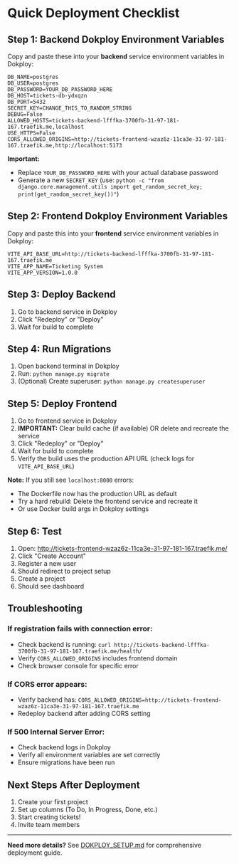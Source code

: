 # Quick Deployment Checklist

## Step 1: Backend Dokploy Environment Variables

Copy and paste these into your **backend** service environment variables in Dokploy:

```
DB_NAME=postgres
DB_USER=postgres
DB_PASSWORD=YOUR_DB_PASSWORD_HERE
DB_HOST=tickets-db-ydxqzn
DB_PORT=5432
SECRET_KEY=CHANGE_THIS_TO_RANDOM_STRING
DEBUG=False
ALLOWED_HOSTS=tickets-backend-lfffka-3700fb-31-97-181-167.traefik.me,localhost
USE_HTTPS=False
CORS_ALLOWED_ORIGINS=http://tickets-frontend-wzaz6z-11ca3e-31-97-181-167.traefik.me,http://localhost:5173
```

**Important:** 
- Replace `YOUR_DB_PASSWORD_HERE` with your actual database password
- Generate a new `SECRET_KEY` (use: `python -c "from django.core.management.utils import get_random_secret_key; print(get_random_secret_key())"`)

## Step 2: Frontend Dokploy Environment Variables

Copy and paste this into your **frontend** service environment variables in Dokploy:

```
VITE_API_BASE_URL=http://tickets-backend-lfffka-3700fb-31-97-181-167.traefik.me
VITE_APP_NAME=Ticketing System
VITE_APP_VERSION=1.0.0
```

## Step 3: Deploy Backend

1. Go to backend service in Dokploy
2. Click "Redeploy" or "Deploy"
3. Wait for build to complete

## Step 4: Run Migrations

1. Open backend terminal in Dokploy
2. Run: `python manage.py migrate`
3. (Optional) Create superuser: `python manage.py createsuperuser`

## Step 5: Deploy Frontend

1. Go to frontend service in Dokploy
2. **IMPORTANT:** Clear build cache (if available) OR delete and recreate the service
3. Click "Redeploy" or "Deploy"
4. Wait for build to complete
5. Verify the build uses the production API URL (check logs for `VITE_API_BASE_URL`)

**Note:** If you still see `localhost:8000` errors:
- The Dockerfile now has the production URL as default
- Try a hard rebuild: Delete the frontend service and recreate it
- Or use Docker build args in Dokploy settings

## Step 6: Test

1. Open: http://tickets-frontend-wzaz6z-11ca3e-31-97-181-167.traefik.me/
2. Click "Create Account"
3. Register a new user
4. Should redirect to project setup
5. Create a project
6. Should see dashboard

## Troubleshooting

### If registration fails with connection error:
- Check backend is running: `curl http://tickets-backend-lfffka-3700fb-31-97-181-167.traefik.me/health/`
- Verify `CORS_ALLOWED_ORIGINS` includes frontend domain
- Check browser console for specific error

### If CORS error appears:
- Verify backend has: `CORS_ALLOWED_ORIGINS=http://tickets-frontend-wzaz6z-11ca3e-31-97-181-167.traefik.me`
- Redeploy backend after adding CORS setting

### If 500 Internal Server Error:
- Check backend logs in Dokploy
- Verify all environment variables are set correctly
- Ensure migrations have been run

## Next Steps After Deployment

1. Create your first project
2. Set up columns (To Do, In Progress, Done, etc.)
3. Start creating tickets!
4. Invite team members

---

**Need more details?** See [DOKPLOY_SETUP.md](./DOKPLOY_SETUP.md) for comprehensive deployment guide.
